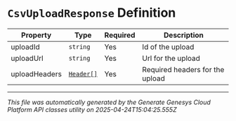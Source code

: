 # `CsvUploadResponse` Definition

| Property | Type | Required | Description |
|----------|------|----------|-------------|
| uploadId | `string` | Yes | Id of the upload |
| uploadUrl | `string` | Yes | Url for the upload |
| uploadHeaders | [`Header[]`](header-definition.md) | Yes | Required headers for the upload |

---

*This file was automatically generated by the Generate Genesys Cloud Platform API classes utility on 2025-04-24T15:04:25.555Z*